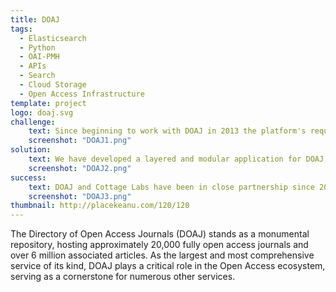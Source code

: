 ```yaml
---
title: DOAJ
tags:
  - Elasticsearch
  - Python
  - OAI-PMH
  - APIs
  - Search
  - Cloud Storage
  - Open Access Infrastructure
template: project
logo: doaj.svg
challenge:
    text: Since beginning to work with DOAJ in 2013 the platform's requirements have expanded considerably.  The volume of content has grown many times over, the number of active users is extremely high, and it has complex data management and review requirements.  Our challenge has been to scale the platform in all these directions while maintaining service continuity, and adapting to the changing needs of the Open Access landscape.
    screenshot: "DOAJ1.png"
solution:
    text: We have developed a layered and modular application for DOAJ, which allows us to provide appropriate functionality for all user classes.  This includes a web interface for end-users and a variety of API and data download features for external integrators.  For administrators and editors we have provided powerful workflow and data management tools, with a variety of automations to streamline processes.  The architecture of this system allows us to easily scale, and maintain 99.999% uptime under continuous and intense load.
    screenshot: "DOAJ2.png"
success:
    text: DOAJ and Cottage Labs have been in close partnership since 2013, and our collaboration has produced a robust, content-rich piece of Open Access infrastructure.  Data from DOAJ is widely used by individuals and organisations, and is integrated into a huge variety of scholarly information systems.
    screenshot: "DOAJ3.png"
thumbnail: http://placekeanu.com/120/120
---
```


The Directory of Open Access Journals (DOAJ) stands as a monumental repository, hosting approximately 20,000 fully open access journals and over 6 million associated articles. As the largest and most comprehensive service of its kind, DOAJ plays a critical role in the Open Access ecosystem, serving as a cornerstone for numerous other services.